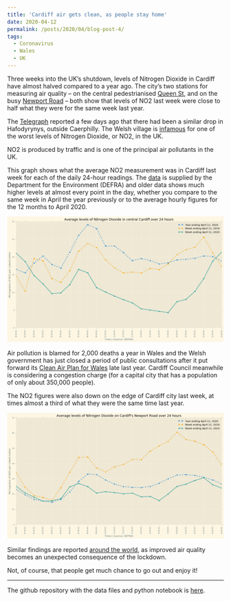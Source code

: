 ```yaml
---
title: 'Cardiff air gets clean, as people stay home'
date: 2020-04-12
permalink: /posts/2020/04/blog-post-4/
tags:
  - Coronavirus
  - Wales
  - UK
---
```



Three weeks into the UK’s shutdown, levels of Nitrogen Dioxide in Cardiff have almost halved compared to a year ago. The city’s two stations for measuring air quality – on the central pedestrianised [Queen St](https://www.google.com/maps/place/51%C2%B028'54.4%22N+3%C2%B010'34.5%22W/@51.48178,-3.17625,17z/data=!3m1!4b1!4m5!3m4!1s0x0:0x0!8m2!3d51.48178!4d-3.17625), and on the busy [Newport Road](https://www.google.com/maps/place/51%C2%B029'27.5%22N+3%C2%B009'08.3%22W/@51.49096,-3.152305,17z/data=!3m1!4b1!4m5!3m4!1s0x0:0x0!8m2!3d51.49096!4d-3.152305) – both show that levels of NO2 last week were close to half what they were for the same week last year.

The [Telegraph](https://www.telegraph.co.uk/news/2020/04/10/air-pollution-drops-drastically-across-uk-annual-global-carbon/) reported a few days ago that there had been a similar drop in Hafodyrynys, outside Caerphilly. The Welsh village is [infamous](https://www.bbc.co.uk/news/uk-wales-48694087) for one of the worst levels of Nitrogen Dioxide, or NO2, in the UK.

NO2 is produced by traffic and is one of the principal air pollutants in the UK.

This graph shows what the average NO2 measurement was in Cardiff last week for each of the daily 24-hour readings. The [data](https://uk-air.defra.gov.uk/) is supplied by the Department for the Environment (DEFRA) and older data shows much higher levels at almost every point in the day, whether you compare to the same week in April the year previously or to the average hourly figures for the 12 months to April 2020.

![pollution measure in central Cardiff](/images/no2_cardiff.png)

Air pollution is blamed for 2,000 deaths a year in Wales and the Welsh government has just closed a period of public consultations after it put forward its [Clean Air Plan for Wales](https://gov.wales/clean-air-plan-wales) late last year. Cardiff Council meanwhile is considering a congestion charge (for a capital city that has a population of only about 350,000 people). 

The NO2 figures were also down on the edge of Cardiff city last week, at times almost a third of what they were the same time last year. 

![pollution measure on the Newport Road](/images/nr_no2.png)

Similar findings are reported [around the world](https://www.theguardian.com/environment/2020/apr/11/positively-alpine-disbelief-air-pollution-falls-lockdown-coronavirus), as improved air quality becomes an unexpected consequence of the lockdown. 

Not, of course, that people get much chance to go out and enjoy it!



---
The github repository with the data files and python notebook is [here](https://github.com/aodhanlutetiae/covid).





